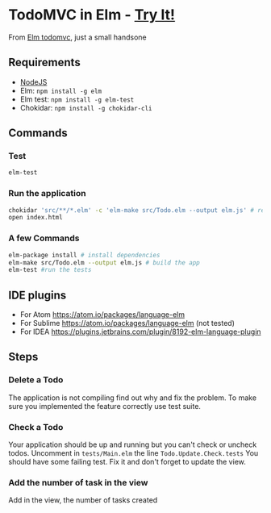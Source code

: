 # TodoMVC in Elm - [Try It!](http://evancz.github.io/elm-todomvc)

From [Elm todomvc](https://github.com/evancz/elm-todomvc), just a small handsone

## Requirements

 * [NodeJS](https://nodejs.org/en/download/)
 * Elm: `npm install -g elm`
 * Elm test: `npm install -g elm-test`
 * Chokidar: `npm install -g chokidar-cli`

## Commands

### Test

```sh
elm-test
```


### Run the application

```sh
chokidar 'src/**/*.elm' -c 'elm-make src/Todo.elm --output elm.js' # rebuild the app for each change
open index.html
```

### A few Commands

```sh
elm-package install # install dependencies
elm-make src/Todo.elm --output elm.js # build the app
elm-test #run the tests
```

## IDE plugins

* For Atom https://atom.io/packages/language-elm
* For Sublime https://atom.io/packages/language-elm (not tested)
* For IDEA https://plugins.jetbrains.com/plugin/8192-elm-language-plugin

## Steps

### Delete a Todo

The application is not compiling find out why and fix the problem. To make sure you implemented the feature correctly use test suite.


### Check a Todo

Your application should be up and running but you can't check or uncheck todos. Uncomment in `tests/Main.elm` the line `Todo.Update.Check.tests` You should have some failing test. Fix it and don't forget to update the view.

### Add the number of task in the view
Add in the view, the number of tasks created
